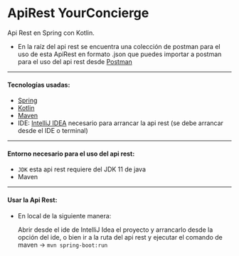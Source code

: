 # ApiRest YourConcierge
Api Rest en Spring con Kotlin.
* En la raíz del api rest se encuentra una colección de postman para el uso de esta ApiRest en formato .json  que puedes importar a postman para el uso del api rest desde [Postman](https://www.postman.com/)
***

#### Tecnologías usadas:
* [Spring](https://spring.io/)
* [Kotlin](https://kotlinlang.org/)
* [Maven](https://maven.apache.org/)
* IDE: [IntelliJ IDEA](https://www.jetbrains.com/es-es/idea/) necesario para arrancar la api rest (se debe arrancar desde el IDE o terminal)

***

#### Entorno necesario para el uso del api rest:
* `JDK` esta api rest requiere del JDK 11 de java
* Maven

***

#### Usar la Api Rest:
* En local de la siguiente manera: 

    Abrir desde el ide de IntelliJ Idea el proyecto y arrancarlo desde la opción del ide, o bien ir a la ruta del api rest y ejecutar el comando de maven -> `mvn spring-boot:run`